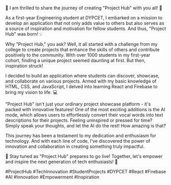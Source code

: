 
🚀 I am thrilled to share the journey of creating "Project Hub" with you all! 🚀

As a first-year Engineering student at DYPCET, I embarked on a mission to develop an application that not only adds value to others but also serves as a source of inspiration and motivation for fellow students. And thus, "Project Hub" was born! 💡

Why "Project Hub," you ask? Well, it all started with a challenge from my college to create projects that enhance the skills of others and contribute positively to the community. With over 1000 students in my first-year cohort, finding a unique project seemed daunting at first. But then, inspiration struck!

I decided to build an application where students can discover, showcase, and collaborate on various projects. Armed with my basic knowledge of HTML, CSS, and JavaScript, I delved into learning React and Firebase to bring my vision to life. 💻

"Project Hub" isn't just your ordinary project showcase platform - it's packed with innovative features! One of the most exciting additions is the AI mode, which allows users to effortlessly convert their vocal words into text descriptions for their projects. Feeling uninspired or pressed for time? Simply speak your thoughts, and let the AI do the rest! How amazing is that?

This journey has been a testament to my dedication and enthusiasm for technology. And with each line of code, I've discovered the power of innovation and collaboration in creating something truly impactful.

🚀 Stay tuned as "Project Hub" prepares to go live! Together, let's empower and inspire the next generation of tech enthusiasts! 🚀

#ProjectHub #TechInnovation #StudentProjects #DYPCET #React #Firebase #AI #Innovation #Empowerment #Inspiration
